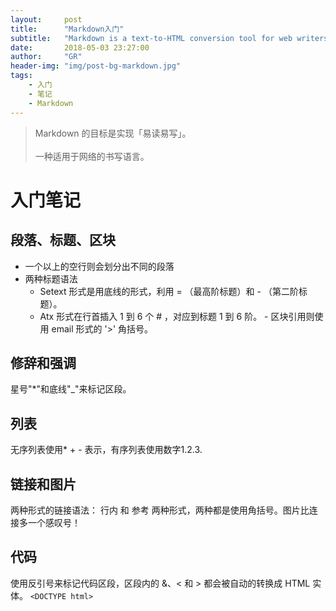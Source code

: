 ```yaml
---
layout:     post
title:      "Markdown入门"
subtitle:   "Markdown is a text-to-HTML conversion tool for web writers."
date:       2018-05-03 23:27:00
author:     "GR"
header-img: "img/post-bg-markdown.jpg"
tags:
    - 入门
    - 笔记
    - Markdown
---
```


> Markdown 的目标是实现「易读易写」。<br><br>
> 一种适用于网络的书写语言。

# 入门笔记

## 段落、标题、区块
- 一个以上的空行则会划分出不同的段落
- 两种标题语法
	- Setext 形式是用底线的形式，利用 = （最高阶标题）和 - （第二阶标题）。
	- Atx 形式在行首插入 1 到 6 个 # ，对应到标题 1 到 6 阶。
- 区块引用则使用 email 形式的 '>' 角括号。

## 修辞和强调
星号"*"和底线"_"来标记区段。

## 列表
无序列表使用* + - 表示，有序列表使用数字1.2.3.

## 链接和图片
两种形式的链接语法： 行内 和 参考 两种形式，两种都是使用角括号。图片比连接多一个感叹号！

## 代码
使用反引号来标记代码区段，区段内的 &、< 和 > 都会被自动的转换成 HTML 实体。
`<DOCTYPE html>`
